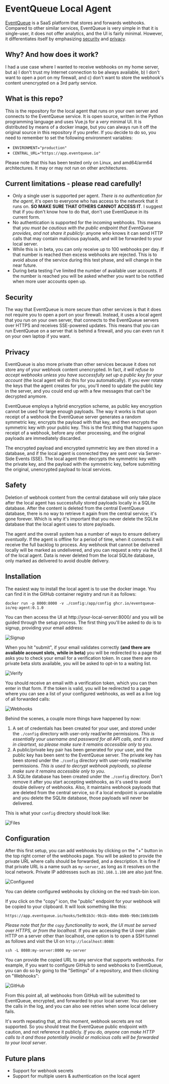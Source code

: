 # EventQueue Local Agent

[EventQueue](https://eventqueue.io) is a SaaS platform that stores and forwards webhooks.
Compared to other similar services, EventQueue is very simple in that it is single-user, it
does not offer analytics, and the UI is fairly minimal. However, it differentiates itself by
emphasizing [security](#security) and [privacy](#privacy).

## Why? And how does it work?

I had a use case where I wanted to receive webhooks on my home server,
but a) I don't trust my Internet connection to be always available, b) I don't want to open
a port on my firewall, and c) don't want to store the webhook's content unencrypted on a 3rd
party service.

## What is this repo?

This is the repository for the local agent that runs on your own server and connects to the
EventQueue service. It is open source, written in  the Python programming language and uses 
Vue.js for a *very* minimal UI. It is distributed by means of a docker image, but you can 
always run it off the original source in this repository if you prefer. If you decide to do so,
you need to remember to set the following environment variables:
- `ENVIRONMENT="production"`
- `CENTRAL_URL="https://app.eventqueue.io"`

Please note that this has been tested only on Linux, and amd64/arm64 architectures. It may or may
not run on other architectures.

## Current limitations - please read carefully!

- Only a single user is supported per agent. _There is no authentication for the agent_, it's open to
  everyone who has access to the network that it runs on. **SO MAKE SURE THAT OTHERS CANNOT ACCESS IT**.
  I suggest that if you don't know how to do that, don't use EventQueue in its current form. 
- No authentication is supported for the incoming webhooks. This means that _you must be cautious
  with the public endpoint that EventQueue provides, and not share it publicly_: anyone who knows it
  can send HTTP calls that may contain malicious payloads, and will be forwarded to your local server.
- While this is in beta, you can only receive up to 100 webhooks per day. If that number is 
  reached then excess webhooks are rejected. This is to avoid abuse of the service during this
  test phase, and will change in the near future.
- During beta testing I've limited the number of available user accounts. If the number is reached
  you will be asked whether you want to be notified when more user accounts open up. 

## Security

The way that EventQueue is more secure than other services is that it does not require you to
open a port on your firewall. Instead, it uses a local agent that you run on your own server,
that connects to the EventQueue servers over HTTPS and receives SSE-powered updates. This means that 
you can run EventQueue on a server that is behind a firewall, and you can even run it on your
own laptop if you want.

## Privacy

EventQueue is also more private than other services because it does not store any of your webhook
content unencrypted. In fact, *it will refuse to accept webhooks unless you have successfully
set up a public key for your account* (the local agent will do this for you automatically). If you
ever rotate the keys that the agent creates for you, you'll need to update the public key in the
server, and you could end up with a few messages that can't be decrypted anymore.

EventQueue employs a hybrid encryption scheme, as public key encryption cannot be used for
large enough payloads. The way it works is that upon receipt of a webhook the EventQueue
server generates a random symmetric key, encrypts the payload with that key, and then encrypts
the symmetric key with your public key. This is the first thing that happens upon receipt of
a webhook, before any other processing, and the original payloads are immediately discarded.

The encrypted payload and encrypted symmetric key are then stored in a database, and if the
local agent is connected they are sent over via Server-Side Events (SSE). The local agent then
decrypts the symmetric key with the private key, and the payload with the
symmetric key, before submitting the original, unencrypted payload to local services.

## Safety

Deletion of webhook content from the central database will only take place after the
local agent has successfully stored payloads locally in a SQLite database. After the content is 
deleted from the central EventQueue database, there is no way to retrieve it again from the
central service; it's gone forever. Which is why it's important that you never delete the
SQLite database that the local agent uses to store payloads.

The agent and the overall system has a number of ways to ensure delivery *eventually*. If
the agent is offline for a period of time, when it connects it will receive the full backlog
to process. Any webhook that cannot be delivered locally will be marked as undelivered,
and you can request a retry via the UI of the local agent. Data is never deleted from the local
SQLite database, only marked as delivered to avoid double delivery.

## Installation

The easiest way to install the local agent is to use the docker image. You can find it in
the GitHub container registry and run it as follows:

```
docker run -p 8000:8000 -v ./config:/app/config ghcr.io/eventqueue-io/eq-agent:0.1.0
```

You can then access the UI at http://your-local-server:8000/ and you will be guided through
the setup process. The first thing you'll be asked to do is to signup, providing your email
address:

![Signup](resources/signup.png)

When you hit "submit", if your email validates correctly **(and there are available account slots,
while in beta)** you will be redirected to a page  that asks you to check your email for a 
verification token. In case there are no private beta slots available, you will be asked to opt-in
to a waiting list.

![Verify](resources/verify.png)

You should receive an email with a verification token, which you can then enter in that form.
If the token is valid, you will be redirected to a page where you can see a list of your
configured webhooks, as well as a live log of all forwarded calls:

![Webhooks](resources/webhooks.png)

Behind the scenes, a couple more things have happened by now:

1. A set of credentials has been created for your user, and stored under the `./config`
directory with user-only read/write permissions. *This is essentially your username and
password for all API calls, and it's stored in cleartext, so please make sure it remains
accessible only to you*.
2. A public/private key pair has been generated for your user, and the public key has been
sent to the EventQueue server. The private key has been stored under the `./config` directory
with user-only read/write permissions. *This is used to decrypt webhook payloads, so please
make sure it remains accessible only to you*.
3. A SQLite database has been created under the `./config` directory. Don't remove it after
you start accepting webhooks, as it's used to avoid double delivery of webhooks.
Also, it maintains webhook payloads that are deleted from the central service, so if a local
endpoint is unavailable and you delete the SQLite database, those payloads will never be delivered.

This is what your `config` directory should look like:

![Files](resources/files.png)

## Configuration

After this first setup, you can add webhooks by clicking on the "+" button in the top right
corner of the webhooks page. You will be asked to provide the private URL where calls should
be forwarded, and a description. It is fine if that private URL is a name such as `my-server`,
as long as it resolves on the local network. Private IP addresses such as `192.168.1.100` are
also just fine.

![Configured](resources/configured.png)

You can delete configured webhooks by clicking on the red trash-bin icon.

If you click on the "copy" icon, the "public" endpoint for your webhook will be copied to your
clipboard. It will look something like this:

```
https://app.eventqueue.io/hooks/5e9b1b3c-9b1b-4b0a-8b0b-9b0c1b0b1b0b
```

*Please note that for the `copy` functionality to work, the UI must be served 
over HTTPS, or from the localhost.* If you are accessing the UI over plain HTTP
on a server other than localhost, one option is to open a SSH tunnel as follows
and visit the UI on `http://localhost:8080`:

```
ssh -L 8080:my-server:8000 my-server
```

You can provide the copied URL to any service that supports webhooks. For example, if you want to 
configure GitHub to send webhooks to EventQueue, you can do so by going to the "Settings"
of a repository, and then clicking on "Webhooks":

![GitHub](resources/github.png)

From this point all, all webhooks from GitHub will be submitted to EventQueue, encrypted,
and forwarded to your local server. You can see the calls in the log, and you can also see
retries when some local delivery fails.

It's worth repeating that, at this moment, webhook secrets are not supported. So you 
should treat the EventQueue public endpoint with caution, and not
reference it publicly. *If you do, anyone can make HTTP calls to it and those
potentially invalid or malicious calls will be forwarded to your local server*.

## Future plans

- Support for webhook secrets
- Support for multiple users & authentication on the local agent

